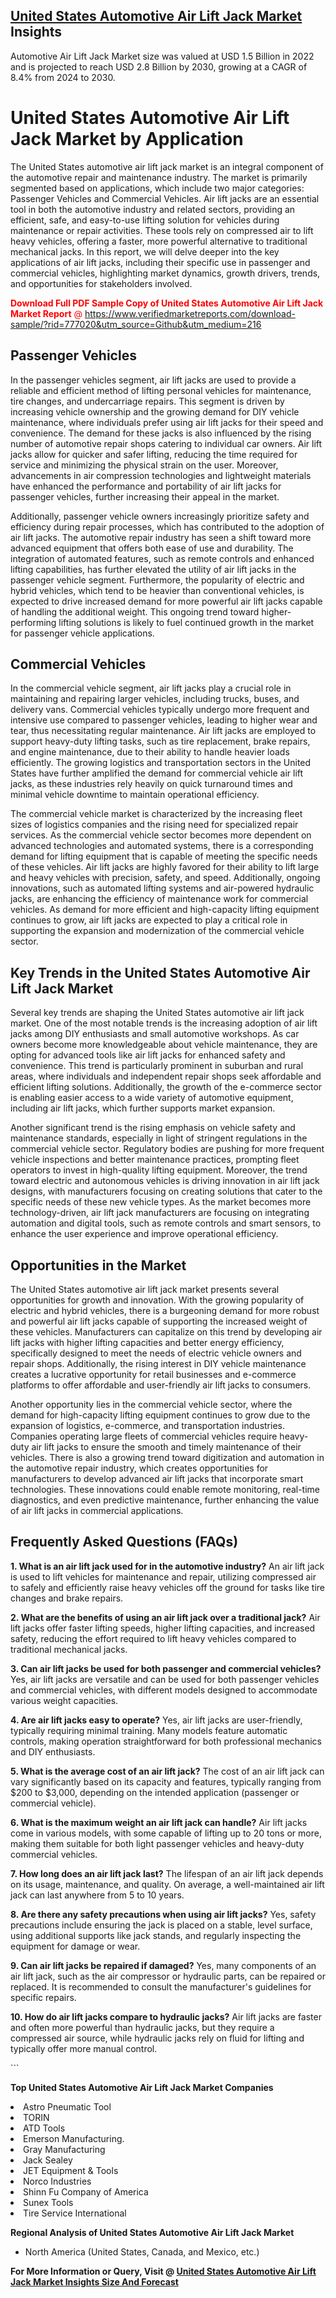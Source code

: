 <h2><a href="https://www.verifiedmarketreports.com/download-sample/?rid=777020&amp;utm_source=Github&amp;utm_medium=216" target="_blank">United States Automotive Air Lift Jack Market</a> Insights</h2><p>Automotive Air Lift Jack Market size was valued at USD 1.5 Billion in 2022 and is projected to reach USD 2.8 Billion by 2030, growing at a CAGR of 8.4% from 2024 to 2030.</p><p><h1>United States Automotive Air Lift Jack Market by Application</h1><p>The United States automotive air lift jack market is an integral component of the automotive repair and maintenance industry. The market is primarily segmented based on applications, which include two major categories: Passenger Vehicles and Commercial Vehicles. Air lift jacks are an essential tool in both the automotive industry and related sectors, providing an efficient, safe, and easy-to-use lifting solution for vehicles during maintenance or repair activities. These tools rely on compressed air to lift heavy vehicles, offering a faster, more powerful alternative to traditional mechanical jacks. In this report, we will delve deeper into the key applications of air lift jacks, including their specific use in passenger and commercial vehicles, highlighting market dynamics, growth drivers, trends, and opportunities for stakeholders involved. <p><span class=""><span style="color: #ff0000;"><strong>Download Full PDF Sample Copy of United States Automotive Air Lift Jack Market Report</strong> @ </span><a href="https://www.verifiedmarketreports.com/download-sample/?rid=777020&amp;utm_source=Github&amp;utm_medium=216" target="_blank">https://www.verifiedmarketreports.com/download-sample/?rid=777020&amp;utm_source=Github&amp;utm_medium=216</a></span></p><h2>Passenger Vehicles</h2><p>In the passenger vehicles segment, air lift jacks are used to provide a reliable and efficient method of lifting personal vehicles for maintenance, tire changes, and undercarriage repairs. This segment is driven by increasing vehicle ownership and the growing demand for DIY vehicle maintenance, where individuals prefer using air lift jacks for their speed and convenience. The demand for these jacks is also influenced by the rising number of automotive repair shops catering to individual car owners. Air lift jacks allow for quicker and safer lifting, reducing the time required for service and minimizing the physical strain on the user. Moreover, advancements in air compression technologies and lightweight materials have enhanced the performance and portability of air lift jacks for passenger vehicles, further increasing their appeal in the market.<p>Additionally, passenger vehicle owners increasingly prioritize safety and efficiency during repair processes, which has contributed to the adoption of air lift jacks. The automotive repair industry has seen a shift toward more advanced equipment that offers both ease of use and durability. The integration of automated features, such as remote controls and enhanced lifting capabilities, has further elevated the utility of air lift jacks in the passenger vehicle segment. Furthermore, the popularity of electric and hybrid vehicles, which tend to be heavier than conventional vehicles, is expected to drive increased demand for more powerful air lift jacks capable of handling the additional weight. This ongoing trend toward higher-performing lifting solutions is likely to fuel continued growth in the market for passenger vehicle applications.<h2>Commercial Vehicles</h2><p>In the commercial vehicle segment, air lift jacks play a crucial role in maintaining and repairing larger vehicles, including trucks, buses, and delivery vans. Commercial vehicles typically undergo more frequent and intensive use compared to passenger vehicles, leading to higher wear and tear, thus necessitating regular maintenance. Air lift jacks are employed to support heavy-duty lifting tasks, such as tire replacement, brake repairs, and engine maintenance, due to their ability to handle heavier loads efficiently. The growing logistics and transportation sectors in the United States have further amplified the demand for commercial vehicle air lift jacks, as these industries rely heavily on quick turnaround times and minimal vehicle downtime to maintain operational efficiency.<p>The commercial vehicle market is characterized by the increasing fleet sizes of logistics companies and the rising need for specialized repair services. As the commercial vehicle sector becomes more dependent on advanced technologies and automated systems, there is a corresponding demand for lifting equipment that is capable of meeting the specific needs of these vehicles. Air lift jacks are highly favored for their ability to lift large and heavy vehicles with precision, safety, and speed. Additionally, ongoing innovations, such as automated lifting systems and air-powered hydraulic jacks, are enhancing the efficiency of maintenance work for commercial vehicles. As demand for more efficient and high-capacity lifting equipment continues to grow, air lift jacks are expected to play a critical role in supporting the expansion and modernization of the commercial vehicle sector.<h2>Key Trends in the United States Automotive Air Lift Jack Market</h2><p>Several key trends are shaping the United States automotive air lift jack market. One of the most notable trends is the increasing adoption of air lift jacks among DIY enthusiasts and small automotive workshops. As car owners become more knowledgeable about vehicle maintenance, they are opting for advanced tools like air lift jacks for enhanced safety and convenience. This trend is particularly prominent in suburban and rural areas, where individuals and independent repair shops seek affordable and efficient lifting solutions. Additionally, the growth of the e-commerce sector is enabling easier access to a wide variety of automotive equipment, including air lift jacks, which further supports market expansion.<p>Another significant trend is the rising emphasis on vehicle safety and maintenance standards, especially in light of stringent regulations in the commercial vehicle sector. Regulatory bodies are pushing for more frequent vehicle inspections and better maintenance practices, prompting fleet operators to invest in high-quality lifting equipment. Moreover, the trend toward electric and autonomous vehicles is driving innovation in air lift jack designs, with manufacturers focusing on creating solutions that cater to the specific needs of these new vehicle types. As the market becomes more technology-driven, air lift jack manufacturers are focusing on integrating automation and digital tools, such as remote controls and smart sensors, to enhance the user experience and improve operational efficiency.<h2>Opportunities in the Market</h2><p>The United States automotive air lift jack market presents several opportunities for growth and innovation. With the growing popularity of electric and hybrid vehicles, there is a burgeoning demand for more robust and powerful air lift jacks capable of supporting the increased weight of these vehicles. Manufacturers can capitalize on this trend by developing air lift jacks with higher lifting capacities and better energy efficiency, specifically designed to meet the needs of electric vehicle owners and repair shops. Additionally, the rising interest in DIY vehicle maintenance creates a lucrative opportunity for retail businesses and e-commerce platforms to offer affordable and user-friendly air lift jacks to consumers.<p>Another opportunity lies in the commercial vehicle sector, where the demand for high-capacity lifting equipment continues to grow due to the expansion of logistics, e-commerce, and transportation industries. Companies operating large fleets of commercial vehicles require heavy-duty air lift jacks to ensure the smooth and timely maintenance of their vehicles. There is also a growing trend toward digitization and automation in the automotive repair industry, which creates opportunities for manufacturers to develop advanced air lift jacks that incorporate smart technologies. These innovations could enable remote monitoring, real-time diagnostics, and even predictive maintenance, further enhancing the value of air lift jacks in commercial applications.<h2>Frequently Asked Questions (FAQs)</h2><p><strong>1. What is an air lift jack used for in the automotive industry?</strong> An air lift jack is used to lift vehicles for maintenance and repair, utilizing compressed air to safely and efficiently raise heavy vehicles off the ground for tasks like tire changes and brake repairs.</p><p><strong>2. What are the benefits of using an air lift jack over a traditional jack?</strong> Air lift jacks offer faster lifting speeds, higher lifting capacities, and increased safety, reducing the effort required to lift heavy vehicles compared to traditional mechanical jacks.</p><p><strong>3. Can air lift jacks be used for both passenger and commercial vehicles?</strong> Yes, air lift jacks are versatile and can be used for both passenger vehicles and commercial vehicles, with different models designed to accommodate various weight capacities.</p><p><strong>4. Are air lift jacks easy to operate?</strong> Yes, air lift jacks are user-friendly, typically requiring minimal training. Many models feature automatic controls, making operation straightforward for both professional mechanics and DIY enthusiasts.</p><p><strong>5. What is the average cost of an air lift jack?</strong> The cost of an air lift jack can vary significantly based on its capacity and features, typically ranging from $200 to $3,000, depending on the intended application (passenger or commercial vehicle).</p><p><strong>6. What is the maximum weight an air lift jack can handle?</strong> Air lift jacks come in various models, with some capable of lifting up to 20 tons or more, making them suitable for both light passenger vehicles and heavy-duty commercial vehicles.</p><p><strong>7. How long does an air lift jack last?</strong> The lifespan of an air lift jack depends on its usage, maintenance, and quality. On average, a well-maintained air lift jack can last anywhere from 5 to 10 years.</p><p><strong>8. Are there any safety precautions when using air lift jacks?</strong> Yes, safety precautions include ensuring the jack is placed on a stable, level surface, using additional supports like jack stands, and regularly inspecting the equipment for damage or wear.</p><p><strong>9. Can air lift jacks be repaired if damaged?</strong> Yes, many components of an air lift jack, such as the air compressor or hydraulic parts, can be repaired or replaced. It is recommended to consult the manufacturer's guidelines for specific repairs.</p><p><strong>10. How do air lift jacks compare to hydraulic jacks?</strong> Air lift jacks are faster and often more powerful than hydraulic jacks, but they require a compressed air source, while hydraulic jacks rely on fluid for lifting and typically offer more manual control.</p>```</p><p><strong>Top United States Automotive Air Lift Jack Market Companies</strong></p><div data-test-id=""><p><li>Astro Pneumatic Tool</li><li> TORIN</li><li> ATD Tools</li><li> Emerson Manufacturing.</li><li> Gray Manufacturing</li><li> Jack Sealey</li><li> JET Equipment & Tools</li><li> Norco Industries</li><li> Shinn Fu Company of America</li><li> Sunex Tools</li><li> Tire Service International</li></p><div><strong>Regional Analysis of&nbsp;United States Automotive Air Lift Jack Market</strong></div><ul><li dir="ltr"><p dir="ltr">North America&nbsp;(United States, Canada, and Mexico, etc.)</p></li></ul><p><strong>For More Information or Query, Visit @&nbsp;</strong><strong><a href="https://www.verifiedmarketreports.com/product/automotive-air-lift-jack-market/?utm_source=Github&amp;utm_medium=216" target="_blank">United States Automotive Air Lift Jack Market Insights Size And Forecast</a></strong></p></div>
